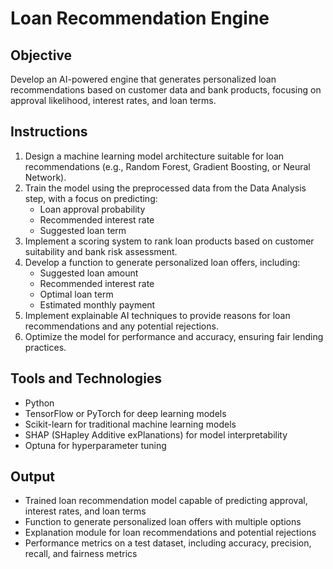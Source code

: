 # Loan Recommendation Engine

## Objective
Develop an AI-powered engine that generates personalized loan recommendations based on customer data and bank products, focusing on approval likelihood, interest rates, and loan terms.

## Instructions
1. Design a machine learning model architecture suitable for loan recommendations (e.g., Random Forest, Gradient Boosting, or Neural Network).
2. Train the model using the preprocessed data from the Data Analysis step, with a focus on predicting:
   - Loan approval probability
   - Recommended interest rate
   - Suggested loan term
3. Implement a scoring system to rank loan products based on customer suitability and bank risk assessment.
4. Develop a function to generate personalized loan offers, including:
   - Suggested loan amount
   - Recommended interest rate
   - Optimal loan term
   - Estimated monthly payment
5. Implement explainable AI techniques to provide reasons for loan recommendations and any potential rejections.
6. Optimize the model for performance and accuracy, ensuring fair lending practices.

## Tools and Technologies
- Python
- TensorFlow or PyTorch for deep learning models
- Scikit-learn for traditional machine learning models
- SHAP (SHapley Additive exPlanations) for model interpretability
- Optuna for hyperparameter tuning

## Output
- Trained loan recommendation model capable of predicting approval, interest rates, and loan terms
- Function to generate personalized loan offers with multiple options
- Explanation module for loan recommendations and potential rejections
- Performance metrics on a test dataset, including accuracy, precision, recall, and fairness metrics